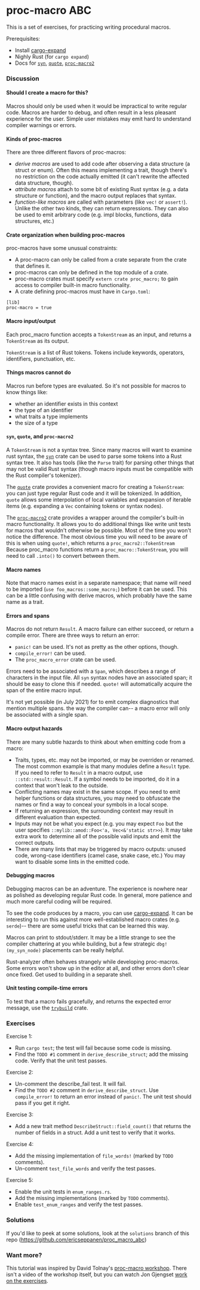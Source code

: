 

# proc-macro ABC

This is a set of exercises, for practicing writing procedural macros.

Prerequisites:
- Install [cargo-expand]
- Nighly Rust (for `cargo expand`)
- Docs for [`syn`], [`quote`], [`proc-macro2`]

### Discussion

#### Should I create a macro for this?

Macros should only be used when it would be impractical to write regular code. Macros are harder to debug, and often result in a less pleasant experience for the user. Simple user mistakes may emit hard to understand compiler warnings or errors.

#### Kinds of proc-macros

There are three different flavors of proc-macros:
- *derive macros* are used to add code after observing a data structure (a struct or enum). Often this means implementing a trait, though there's no restriction on the code actually emitted (it can't rewrite the affected data structure, though).
- *attribute macros* attach to some bit of existing Rust syntax (e.g. a data structure or function), and the macro output replaces that syntax.
- *function-like macros* are called with parameters (like `vec!` or `assert!`). Unlike the other two kinds, they can return expressions. They can also be used to emit arbitrary code (e.g. impl blocks, functions, data structures, etc.)

#### Crate organization when building proc-macros

proc-macros have some unusual constraints:
- A proc-macro can only be called from a crate separate from the crate that defines it.
- proc-macros can only be defined in the top module of a crate.
- proc-macro crates must specify `extern crate proc_macro;` to gain access to compiler built-in macro functionality.
- A crate defining proc-macros must have in `Cargo.toml`:
```
[lib]
proc-macro = true
```

#### Macro input/output

Each proc_macro function accepts a `TokenStream` as an input, and returns a `TokenStream` as its output.

`TokenStream` is a list of Rust tokens. Tokens include keywords, operators, identifiers, punctuation, etc.

#### Things macros cannot do

Macros run before types are evaluated. So it's not possible for macros to know things like:
- whether an identifier exists in this context
- the type of an identifier
- what traits a type implements
- the size of a type

#### `syn`, `quote`, and `proc-macro2`

A `TokenStream` is not a syntax tree. Since many macros will want to examine rust syntax, the [`syn`] crate can be used to parse some tokens into a Rust syntax tree. It also has tools (like the `Parse` trait) for parsing other things that may not be valid Rust syntax (though macro inputs must be compatible with the Rust compiler's tokenizer).

The [`quote`] crate provides a convenient macro for creating a `TokenStream`: you can just type regular Rust code and it will be tokenized. In addition, `quote` allows some interpolation of local variables and expansion of iterable items (e.g. expanding a `Vec` containing tokens or syntax nodes).

The [`proc-macro2`] crate provides a wrapper around the compiler's built-in macro functionality. It allows you to do additional things like write unit tests for macros that wouldn't otherwise be possible. Most of the time you won't notice the difference. The most obvious time you will need to be aware of this is when using `quote!`, which returns a `proc_macro2::TokenStream` Because proc_macro functions return a `proc_macro::TokenStream`, you will need to call `.into()` to convert between them.

#### Macro names

Note that macro names exist in a separate namespace; that name will need to be imported (`use foo_macros::some_macro;`) before it can be used. This can be a little confusing with derive macros, which probably have the same name as a trait.

#### Errors and spans

Macros do not return `Result`. A macro failure can either succeed, or return a compile error. There are three ways to return an error:
- `panic!` can be used. It's not as pretty as the other options, though.
- `compile_error!` can be used.
- The `proc_macro_error` crate can be used.

Errors need to be associated with a `Span`, which describes a range of characters in the input file. All `syn` syntax nodes have an associated span; it should be easy to clone this if needed. `quote!` will automatically acquire the span of the entire macro input.

It's not yet possible (in July 2021) for to emit complex diagnostics that mention multiple spans. the way the compiler can-- a macro error will only be associated with a single span.

#### Macro output hazards

There are many subtle hazards to think about when emitting code from a macro:
- Traits, types, etc. may not be imported, or may be overriden or renamed. The most common example is that many modules define a `Result` type. If you need to refer to `Result` in a macro output, use `::std::result::Result`. If a symbol needs to be imported, do it in a context that won't leak to the outside.
- Conflicting names may exist in the same scope. If you need to emit helper functions or data structures, you may need to obfuscate the names or find a way to conceal your symbols in a local scope.
- If returning an expression, the surrounding context may result in different evaluation than expected. 
- Inputs may not be what you expect (e.g. you may expect `Foo` but the user specifies `::mylib::amod::Foo<'a, Vec<&'static str>>`). It may take extra work to determine all of the possible valid inputs and emit the correct outputs.
- There are many lints that may be triggered by macro outputs: unused code, wrong-case identifiers (camel case, snake case, etc.) You may want to disable some lints in the emitted code.

#### Debugging macros

Debugging macros can be an adventure. The experience is nowhere near as polished as developing regular Rust code. In general, more patience and much more careful coding will be required.

To see the code produces by a macro, you can use [cargo-expand]. It can be interesting to run this against more well-established macro crates (e.g. `serde`)-- there are some useful tricks that can be learned this way.

Macros can print to stdout/stderr. It may be a little strange to see the compiler chattering at you while building, but a few strategic `dbg!(my_syn_node)` placements can be really helpful.

Rust-analyzer often behaves strangely while developing proc-macros. Some errors won't show up in the editor at all, and other errors don't clear once fixed. Get used to building in a separate shell.

#### Unit testing compile-time errors

To test that a macro fails gracefully, and returns the expected error message, use the [`trybuild`] crate.

### Exercises

Exercise 1:
- Run `cargo test`; the test will fail because some code is missing.
- Find the `TODO #1` comment in `derive_describe_struct`; add the missing code.
  Verify that the unit test passes.

Exercise 2:
- Un-comment the describe_fail test. It will fail.
- Find the `TODO #2` comment in `derive_describe_struct`.
  Use `compile_error!` to return an error instead of `panic!`.
  The unit test should pass if you get it right.

Exercise 3:
- Add a new trait method `DescribeStruct::field_count()` that returns the
  number of fields in a struct. Add a unit test to verify that it works.

Exercise 4:
- Add the missing implementation of `file_words!` (marked by `TODO` comments).
- Un-comment `test_file_words` and verify the test passes.

Exercise 5:
- Enable the unit tests in `enum_ranges.rs`.
- Add the missing implementations (marked by `TODO` comments).
- Enable `test_enum_ranges` and verify the test passes.

### Solutions

If you'd like to peek at some solutions, look at the `solutions` branch of this repo (<https://github.com/ericseppanen/proc_macro_abc>)

### Want more?

This tutorial was inspired by David Tolnay's [proc-macro workshop]. There isn't a video of the workshop itself, but you can watch Jon Gjengset [work on the exercises][jonhoo-macros].


[cargo-expand]: https://github.com/dtolnay/cargo-expand
[`syn`]: https://docs.rs/syn
[`quote`]: https://docs.rs/quote
[`proc-macro2`]: https://docs.rs/proc-macro2/latest/proc_macro2/
[`proc_macro_error`]: https://docs.rs/proc-macro-error/latest/proc_macro_error/
[`compile_error!`]: https://doc.rust-lang.org/std/macro.compile_error.html
[`trybuild`]: https://docs.rs/trybuild
[proc-macro workshop]: https://github.com/dtolnay/proc-macro-workshop
[jonhoo-macros]: https://www.youtube.com/playlist?list=PLqbS7AVVErFgwC_HByFYblghsDsD5wZDv
